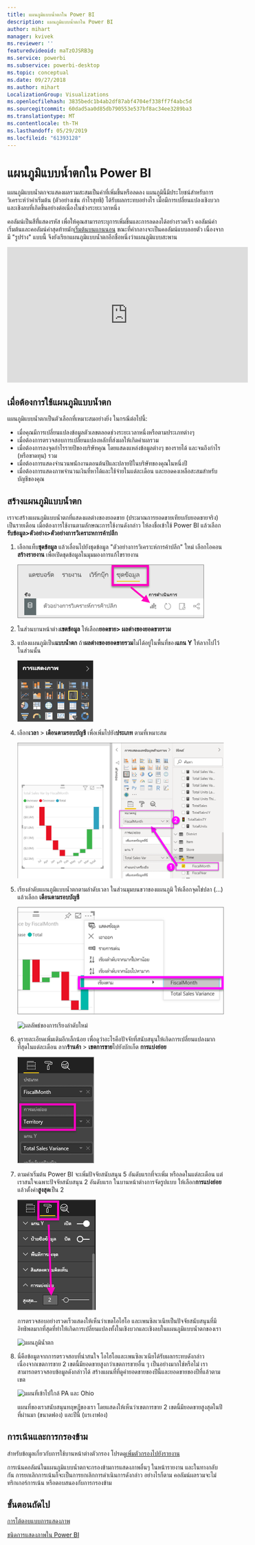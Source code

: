 ```yaml
---
title: แผนภูมิแบบน้ำตกใน Power BI
description: แผนภูมิแบบน้ำตกใน Power BI
author: mihart
manager: kvivek
ms.reviewer: ''
featuredvideoid: maTzOJSRB3g
ms.service: powerbi
ms.subservice: powerbi-desktop
ms.topic: conceptual
ms.date: 09/27/2018
ms.author: mihart
LocalizationGroup: Visualizations
ms.openlocfilehash: 3835bedc1b4ab2df87abf4704ef338ff7f4abc5d
ms.sourcegitcommit: 60dad5aa0d85db790553e537bf8ac34ee3289ba3
ms.translationtype: MT
ms.contentlocale: th-TH
ms.lasthandoff: 05/29/2019
ms.locfileid: "61393128"
---
```

# <a name="waterfall-charts-in-power-bi"></a>แผนภูมิแบบน้ำตกใน Power BI
แผนภูมิแบบน้ำตกจะแสดงผลรวมสะสมเป็นค่าที่เพิ่มขึ้นหรือลดลง แผนภูมินี้มีประโยชน์สำหรับการวิเคราะห์ว่าค่าเริ่มต้น (ตัวอย่างเช่น กำไรสุทธิ) ได้รับผลกระทบอย่างไร เมื่อมีการเปลี่ยนแปลงเชิงบวก และเชิงลบที่เกิดขึ้นอย่างต่อเนื่องในช่วงระยะเวลาหนึ่ง

คอลัมน์เป็นสีที่่แสดงรหัส เพื่อให้คุณสามารถระบุการเพิ่มขึ้นและการลดลงได้อย่างรวดเร็ว คอลัมน์ค่าเริ่มต้นและคอลัมน์ค่าสุดท้ายมัก[เริ่มต้นบนแกนนอน](https://support.office.com/article/Create-a-waterfall-chart-in-Office-2016-for-Windows-8de1ece4-ff21-4d37-acd7-546f5527f185#BKMK_Float "เริ่มต้นบนแกนนอน") ขณะที่ค่ากลางจะเป็นคอลัมน์แบบลอยตัว เนื่องจากมี "รูปร่าง" แบบนี้ จึงยังเรียกแผนภูมิแบบน้ำตกอีกชื่อหนึ่งว่าแผนภูมิแบบสะพาน

<iframe width="560" height="315" src="https://www.youtube.com/embed/qKRZPBnaUXM" frameborder="0" allow="autoplay; encrypted-media" allowfullscreen></iframe>

## <a name="when-to-use-a-waterfall-chart"></a>เมื่อต้องการใช้แผนภูมิแบบน้ำตก
แผนภูมิแบบน้ำตกเป็นตัวเลือกที่เหมาะสมอย่างยิ่ง ในกรณีต่อไปนี้:

* เมื่อคุณมีการเปลี่ยนแปลงข้อมูลตัวเลขตลอดช่วงระยะเวลาหนึ่งหรือตามประเภทต่างๆ
* เมื่อต้องการตรวจสอบการเปลี่ยนแปลงหลักที่ส่งผลให้เกิดค่าผลรวม
* เมื่อต้องการลงจุดกำไรรายปีของบริษัทคุณ โดยแสดงแหล่งข้อมูลต่างๆ ของรายได้ และจนถึงกำไร (หรือขาดทุน) รวม
* เมื่อต้องการแสดงจำนวนพนักงานตอนต้นปีและปลายปีในบริษัทของคุณในหนึ่งปี
* เมื่อต้องการแสดงภาพจำนวนเงินที่หาได้และใช้จ่ายในแต่ละเดือน และยอดคงเหลือสะสมสำหรับบัญชีของคุณ 

## <a name="create-a-waterfall-chart"></a>สร้างแผนภูมิแบบน้ำตก
เราจะสร้างแผนภูมิแบบน้ำตกที่แสดงผลต่างของยอดขาย (ประมาณการยอดขายเทียบกับยอดขายจริง) เป็นรายเดือน เมื่อต้องการใช้งานตามลักษณะการใช้งานดังกล่าว ให้ลงชื่อเข้าใช้ Power BI แล้วเลือก**รับข้อมูล\>ตัวอย่าง\>ตัวอย่างการวิเคราะหการค้าปลีก** 

1. เลือกแท็บ**ชุดข้อมูล** แล้วเลื่อนไปยังชุดข้อมูล "ตัวอย่างการวิเคราะห์การค้าปลีก" ใหม่  เลือกไอคอน**สร้างรายงาน** เพื่อเปิดชุดข้อมูลในมุมมองการแก้ไขรายงาน 
   
    ![แท็บชุดข้อมูลที่ถูกเน้น](media/power-bi-visualization-waterfall-charts/power-bi-waterfall-report.png)
2. ในส่วนบานหน้าต่าง**เขตข้อมูล** ให้เลือก**ยอดขาย\> ผลต่างของยอดขายรวม** 
3. แปลงแผนภูมิเป็น**แบบน้ำตก** ถ้า**ผลต่างของยอดขายรวม**ไม่ได้อยู่ในพื้นที่ของ**แกน Y** ให้ลากไปไว้ในส่วนนั้น
   
    ![แม่แบบการแสดงภาพ](media/power-bi-visualization-waterfall-charts/convertwaterfall.png)
4. เลือก**เวลา** \> **เดือนตามรอบบัญชี** เพื่อเพิ่มไปยัง**ประเภท** ตามที่เหมาะสม 
   
    ![แผนภูมิน้ำตก](media/power-bi-visualization-waterfall-charts/power-bi-waterfall.png)
5. เรียงลำดับแผนภูมิแบบน้ำตกตามลำดับเวลา ในส่วนมุมบนขวาของแผนภูมิ ให้เลือกจุดไข่ปลา (...) แล้วเลือก **เดือนตามรอบบัญชี**
   
    ![เลือกการเรียงลำดับตาม > FiscalMonth](media/power-bi-visualization-waterfall-charts/power-bi-sort-by.png)
   
    ![ผลลัพธ์ของการเรียงลำดับใหม่](media/power-bi-visualization-waterfall-charts/power-bi-waterfall-sorted.png)
6. ดูรายละเอียดเพิ่มเติมอีกเล็กน้อย เพื่อดูว่าอะไรคือปัจจัยที่สนับสนุนให้เกิดการเปลี่ยนแปลงมากที่สุดในแต่ละเดือน ลาก**ร้านค้า** > **เขตการขาย**ไปยังบักเก็ต **การแบ่งย่อย**
   
    ![แสดงร้านค้าในบักเก็ต](media/power-bi-visualization-waterfall-charts/power-bi-waterfall-breakdown.png)
7. ตามค่าเริ่มต้น Power BI จะเพิ่มปัจจัยสนับสนุน 5 อันดับแรกที่จะเพิ่ม หรือลดในแต่ละเดือน แต่เราสนใจเฉพาะปัจจัยสนับสนุน 2 อันดับแรก  ในบานหน้าต่างการจัดรูปแบบ ให้เลือก**การแบ่งย่อย** แล้วตั้งค่า**สูงสุด**เป็น 2
   
    ![จัดรูปแบบ > แบ่งย่อย](media/power-bi-visualization-waterfall-charts/power-bi-waterfall-breakdown-maximum.png)
   
    การตรวจสอบอย่างรวดเร็วแสดงให้เห็นว่าเขตโอไฮโอ และเพนซิลเวเนียเป็นปัจจัยสนับสนุนที่มีอิทธิพลมากที่สุดที่ทำให้เกิดการเปลี่ยนแปลงทั้งในเชิงบวกและเชิงลบในแผนภูมิแบบน้ำตกของเรา 
   
    ![แผนภูมิน้ำตก](media/power-bi-visualization-waterfall-charts/power-bi-waterfall-axis.png)
8. นี่คือข้อมูลจากการตรวจสอบที่น่าสนใจ โอไฮโอและเพนซิลเวเนียได้รับผลกระทบดังกล่าว เนื่องจากเขตการขาย 2 เขตนี้มียอดขายสูงกว่าเขตการขายอื่น ๆ เป็นอย่างมากใช่หรือไม่  เราสามารถตรวจสอบข้อมูลดังกล่าวได้ สร้างแผนที่ที่ดูค่ายอดขายของปีนี้และยอดขายของปีที่แล้วตามเขต  
   
    ![แผนที่เข้าไปใกล้ PA และ Ohio](media/power-bi-visualization-waterfall-charts/power-bi-map.png)
   
    แผนที่ของเราสนับสนุนทฤษฎีของเรา  โดยแสดงให้เห็นว่าเขตการขาย 2 เขตนี้มียอดขายสูงสุดในปีที่ผ่านมา (ขนาดฟอง) และปีนี้ (แรเงาฟอง)

## <a name="highlighting-and-cross-filtering"></a>การเน้นและการกรองข้าม
สำหรับข้อมูลเกี่ยวกับการใช้บานหน้าต่างตัวกรอง โปรดดู[เพิ่มตัวกรองไปยังรายงาน](../power-bi-report-add-filter.md)

การเน้นคอลัมน์ในแผนภูมิแบบน้ำตกจะกรองข้ามการแสดงภาพอื่นๆ ในหน้ารายงาน และในทางกลับกัน การยกเลิกการเน้นก็จะเป็นการยกเลิกการดำเนินการดังกล่าว อย่างไรก็ตาม คอลัมน์ผลรวมจะไม่ทริกเกอร์การเน้น หรือตอบสนองกับการกรองข้าม

## <a name="next-steps"></a>ขั้นตอนถัดไป

[การโต้ตอบแบบการแสดงภาพ](../service-reports-visual-interactions.md)

[ชนิดการแสดงภาพใน Power BI](power-bi-visualization-types-for-reports-and-q-and-a.md)